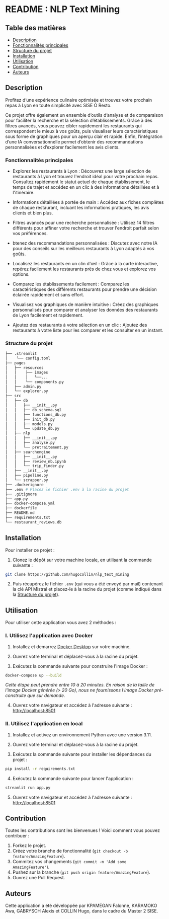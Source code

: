 # README : NLP Text Mining

## Table des matières
- [Description](#description)
- [Fonctionnalités principales](#fonctionnalités-principales)
- [Structure du projet](#structure-du-projet)
- [Installation](#installation)
- [Utilisation](#utilisation)
- [Contribution](#contribution)
- [Auteurs](#auteurs)

## Description

Profitez d’une expérience culinaire optimisée et trouvez votre prochain repas à Lyon en toute simplicité avec SISE Ô Resto.

Ce projet offre également un ensemble d’outils d’analyse et de comparaison pour faciliter la recherche et la sélection d’établissements. Grâce à des filtres avancés, vous pouvez cibler rapidement les restaurants qui correspondent le mieux à vos goûts, puis visualiser leurs caractéristiques sous forme de graphiques pour un aperçu clair et rapide. Enfin, l’intégration d’une IA conversationnelle permet d’obtenir des recommandations personnalisées et d’explorer facilement les avis clients.

### Fonctionnalités principales

- Explorez les restaurants à Lyon : Découvrez une large sélection de restaurants à Lyon et trouvez l'endroit idéal pour votre prochain repas. Consultez rapidement le statut actuel de chaque établissement, le temps de trajet et accédez en un clic à des informations détaillées et à l'itinéraire.

- Informations détaillées à portée de main : Accédez aux fiches complètes de chaque restaurant, incluant les informations pratiques, les avis clients et bien plus.

- Filtres avancés pour une recherche personnalisée : Utilisez 14 filtres différents pour affiner votre recherche et trouver l'endroit parfait selon vos préférences.

- btenez des recommandations personnalisées : Discutez avec notre IA pour des conseils sur les meilleurs restaurants à Lyon adaptés à vos goûts.

- Localisez les restaurants en un clin d'œil : Grâce à la carte interactive, repérez facilement les restaurants près de chez vous et explorez vos options.

- Comparez les établissements facilement : Comparez les caractéristiques des différents restaurants pour prendre une décision éclairée rapidement et sans effort.

- Visualisez vos graphiques de manière intuitive : Créez des graphiques personnalisés pour comparer et analyser les données des restaurants de Lyon facilement et rapidement.

- Ajoutez des restaurants à votre sélection en un clic : Ajoutez des restaurants à votre liste pour les comparer et les consulter en un instant.

### Structure du projet

```bash
├── .streamlit
│    └── config.toml
├── pages
│   ├── resources
│   │    ├── images
│   │    │   └──...
│   │    └── components.py
│   ├── admin.py
│   └── explorer.py   
├── src
│   ├── db
│   │   ├── __init__.py
│   │   ├── db_schema.sql
│   │   ├── functions_db.py
│   │   ├── init_db.py
│   │   ├── models.py
│   │   └── update_db.py
│   ├── nlp
│   │   ├── __init__.py
│   │   ├── analyse.py
│   │   └── pretraitement.py
│   ├── searchengine
│   │   ├── __init__.py
│   │   ├── review_nb.ipynb
│   │   └── trip_finder.py
│   ├── __init__.py
│   ├── pipeline.py
│   └── scrapper.py
├── .dockerignore
├── .env # Placez le fichier .env à la racine du projet
├── .gitignore
├── app.py
├── docker-compose.yml
├── dockerfile
├── README.md
├── requirements.txt
└── restaurant_reviews.db
```

## Installation

Pour installer ce projet :

1. Clonez le dépôt sur votre machine locale, en utilisant la commande suivante :

```bash
git clone https://github.com/hugocollin/nlp_text_mining
```

2. Puis récupérez le fichier `.env` (qui vous a été envoyé par mail) contenant la clé API Mistral et placez-le à la racine du projet (comme indiqué dans la [Structure du projet](#structure-du-projet)).

## Utilisation

Pour utiliser cette application vous avez 2 méthodes :

### I. Utilisez l'application avec Docker

1. Installez et demarrez [Docker Desktop](https://www.docker.com/products/docker-desktop/) sur votre machine.

2. Ouvrez votre terminal et déplacez-vous à la racine du projet.

3. Exécutez la commande suivante pour construire l'image Docker :

```bash
docker-compose up --build
```
*Cette étape peut prendre entre 10 à 20 minutes. En raison de la taille de l'image Docker générée (> 20 Go), nous ne fournissons l'image Docker pré-construite que sur demande.*

4. Ouvrez votre navigateur et accédez à l'adresse suivante : [http://localhost:8501](http://localhost:8501)

### II. Utilisez l'application en local

1. Installez et activez un environnement Python avec une version 3.11.

2. Ouvrez votre terminal et déplacez-vous à la racine du projet.

3. Exécutez la commande suivante pour installer les dépendances du projet :

```bash
pip install -r requirements.txt
```

4. Exécutez la commande suivante pour lancer l'application :

```bash
streamlit run app.py
```

5. Ouvrez votre navigateur et accédez à l'adresse suivante : [http://localhost:8501](http://localhost:8501)

## Contribution

Toutes les contributions sont les bienvenues ! Voici comment vous pouvez contribuer :

1. Forkez le projet.
2. Créez votre branche de fonctionnalité  (`git checkout -b feature/AmazingFeature`).
3. Commitez vos changements (`git commit -m 'Add some AmazingFeature'`).
4. Pushez sur la branche (`git push origin feature/AmazingFeature`).
5. Ouvrez une Pull Request. 

## Auteurs

Cette application a été développée par KPAMEGAN Falonne, KARAMOKO Awa, GABRYSCH Alexis et COLLIN Hugo, dans le cadre du Master 2 SISE.